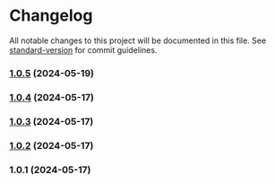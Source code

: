 # Changelog

All notable changes to this project will be documented in this file. See [standard-version](https://github.com/conventional-changelog/standard-version) for commit guidelines.

### [1.0.5](https://github.com/Missile-Wars-Revival/middle/compare/v1.0.4...v1.0.5) (2024-05-19)

### [1.0.4](https://github.com/Missile-Wars-Revival/middle/compare/v1.0.3...v1.0.4) (2024-05-17)

### [1.0.3](https://github.com/Missile-Wars-Revival/middle/compare/v1.0.2...v1.0.3) (2024-05-17)

### [1.0.2](https://github.com/Missile-Wars-Revival/middle/compare/v1.0.1...v1.0.2) (2024-05-17)

### 1.0.1 (2024-05-17)
